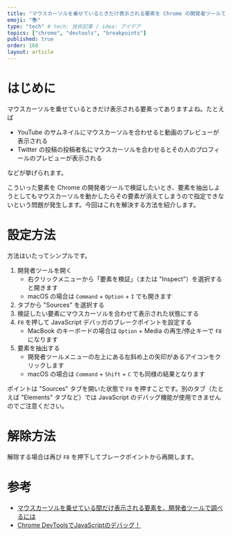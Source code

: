 ```yaml
---
title: "マウスカーソルを乗せているときだけ表示される要素を Chrome の開発者ツールで抽出する方法"
emoji: "📚"
type: "tech" # tech: 技術記事 / idea: アイデア
topics: ["chrome", "devtools", "breakpoints"]
published: true
order: 168
layout: article
---
```


# はじめに
マウスカーソルを乗せているときだけ表示される要素ってありますよね。たとえば

* YouTube のサムネイルにマウスカーソルを合わせると動画のプレビューが表示される
* Twitter の投稿の投稿者名にマウスカーソルを合わせるとその人のプロフィールのプレビューが表示される

などが挙げられます。

こういった要素を Chrome の開発者ツールで検証したいとき、要素を抽出しようとしてもマウスカーソルを動かしたらその要素が消えてしまうので指定できないという問題が発生します。今回はこれを解決する方法を紹介します。



# 設定方法
方法はいたってシンプルです。

1. 開発者ツールを開く
    * 右クリックメニューから「要素を検証」（または "Inspect"）を選択すると開きます
    * macOS の場合は `Command` + `Option` + `I` でも開きます
2. タブから "Sources" を選択する
3. 検証したい要素にマウスカーソルを合わせて表示された状態にする
4. `F8` を押して JavaScript デバッガのブレークポイントを設定する
    * MacBook のキーボードの場合は `Option` + Media の再生/停止キーで `F8` になります
5. 要素を抽出する
    * 開発者ツールメニューの左上にある左斜め上の矢印があるアイコンをクリックします
    * macOS の場合は `Command` + `Shift` + `C` でも同様の結果となります

ポイントは "Sources" タブを開いた状態で `F8` を押すことです。別のタブ（たとえば "Elements" タブなど）では JavaScript のデバッグ機能が使用できませんのでご注意ください。



# 解除方法
解除する場合は再び `F8` を押下してブレークポイントから再開します。



# 参考
* [マウスカーソルを乗せている間だけ表示される要素を、開発者ツールで調べるには](https://ja.stackoverflow.com/questions/24648/%E3%83%9E%E3%82%A6%E3%82%B9%E3%82%AB%E3%83%BC%E3%82%BD%E3%83%AB%E3%82%92%E4%B9%97%E3%81%9B%E3%81%A6%E3%81%84%E3%82%8B%E9%96%93%E3%81%A0%E3%81%91%E8%A1%A8%E7%A4%BA%E3%81%95%E3%82%8C%E3%82%8B%E8%A6%81%E7%B4%A0%E3%82%92-%E9%96%8B%E7%99%BA%E8%80%85%E3%83%84%E3%83%BC%E3%83%AB%E3%81%A7%E8%AA%BF%E3%81%B9%E3%82%8B%E3%81%AB%E3%81%AF)
* [Chrome DevToolsでJavaScriptのデバッグ！](https://learningbox.co.jp/2019/12/16/blog_chrome-devtools/)
